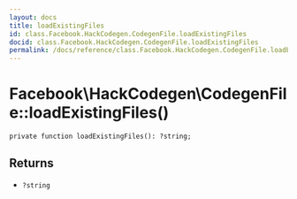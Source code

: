 ```yaml
---
layout: docs
title: loadExistingFiles
id: class.Facebook.HackCodegen.CodegenFile.loadExistingFiles
docid: class.Facebook.HackCodegen.CodegenFile.loadExistingFiles
permalink: /docs/reference/class.Facebook.HackCodegen.CodegenFile.loadExistingFiles/
---
```

# Facebook\\HackCodegen\\CodegenFile::loadExistingFiles()




``` Hack
private function loadExistingFiles(): ?string;
```




## Returns




* ` ?string `